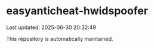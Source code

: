 # easyanticheat-hwidspoofer

Last updated: 2025-06-30 20:32:49

This repository is automatically maintained.
